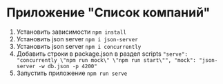 # Приложение "Список компаний"

1. Установить зависимости ```npm install```
2. Установить json server ```npm i json-server```
3. Установить json server ```npm i concurrently```
4. Добавить строки в package.json в раздел scripts ```"serve": "concurrently \"npm run mock\" \"npm run start\"",
    "mock": "json-server -w db.json -p 4200" ```
5. Запустить приложение ```npm run serve```
